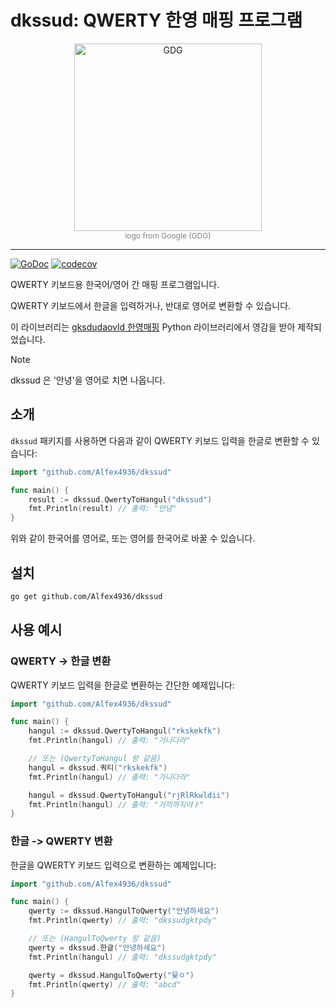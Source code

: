 # dkssud: QWERTY 한영 매핑 프로그램

<p align="center">
  <img width="300" src="https://github.com/user-attachments/assets/c09a64c8-277d-4a56-ab25-f93f2d226fb4" alt="GDG"/></br>
  <span style="font-size:12px; color:grey;">logo from Google (GDG)</span>
</p>

---

[![GoDoc](https://pkg.go.dev/badge/github.com/Alfex4936/dkssud.svg)](https://pkg.go.dev/github.com//Alfex4936/dkssud)
[![codecov](https://codecov.io/gh/Alfex4936/dkssud/graph/badge.svg?token=PYJT7QQ4BW)](https://codecov.io/gh/Alfex4936/dkssud)

QWERTY 키보드용 한국어/영어 간 매핑 프로그램입니다.

QWERTY 키보드에서 한글을 입력하거나, 반대로 영어로 변환할 수 있습니다.

이 라이브러리는 [gksdudaovld 한영매핑](https://github.com/ForestHouse2316/gksdudaovld) Python 라이브러리에서 영감을 받아 제작되었습니다.


> [!NOTE]
> dkssud 은 '안녕'을 영어로 치면 나옵니다.

## 소개

`dkssud` 패키지를 사용하면 다음과 같이 QWERTY 키보드 입력을 한글로 변환할 수 있습니다:

```go
import "github.com/Alfex4936/dkssud"

func main() {
    result := dkssud.QwertyToHangul("dkssud")
    fmt.Println(result) // 출력: "안녕"
}
```

위와 같이 한국어를 영어로, 또는 영어를 한국어로 바꿀 수 있습니다.

## 설치

```bash
go get github.com/Alfex4936/dkssud
```

## 사용 예시

### QWERTY -> 한글 변환

QWERTY 키보드 입력을 한글로 변환하는 간단한 예제입니다:

```go
import "github.com/Alfex4936/dkssud"

func main() {
    hangul := dkssud.QwertyToHangul("rkskekfk")
    fmt.Println(hangul) // 출력: "가나다라"

    // 또는 (QwertyToHangul 랑 같음)
    hangul = dkssud.쿼티("rkskekfk")
    fmt.Println(hangul) // 출력: "가나다라"

    hangul = dkssud.QwertyToHangul("rjRlRkwldii")
    fmt.Println(hangul) // 출력: "거끼까지야ㅑ"
}
```

### 한글 -> QWERTY 변환

한글을 QWERTY 키보드 입력으로 변환하는 예제입니다:

```go
import "github.com/Alfex4936/dkssud"

func main() {
    qwerty := dkssud.HangulToQwerty("안녕하세요")
    fmt.Println(qwerty) // 출력: "dkssudgktpdy"

    // 또는 (HangulToQwerty 랑 같음)
    qwerty = dkssud.한글("안녕하세요")
    fmt.Println(hangul) // 출력: "dkssudgktpdy"

    qwerty = dkssud.HangulToQwerty("뮻ㅇ")
    fmt.Println(qwerty) // 출력: "abcd"
}
```


